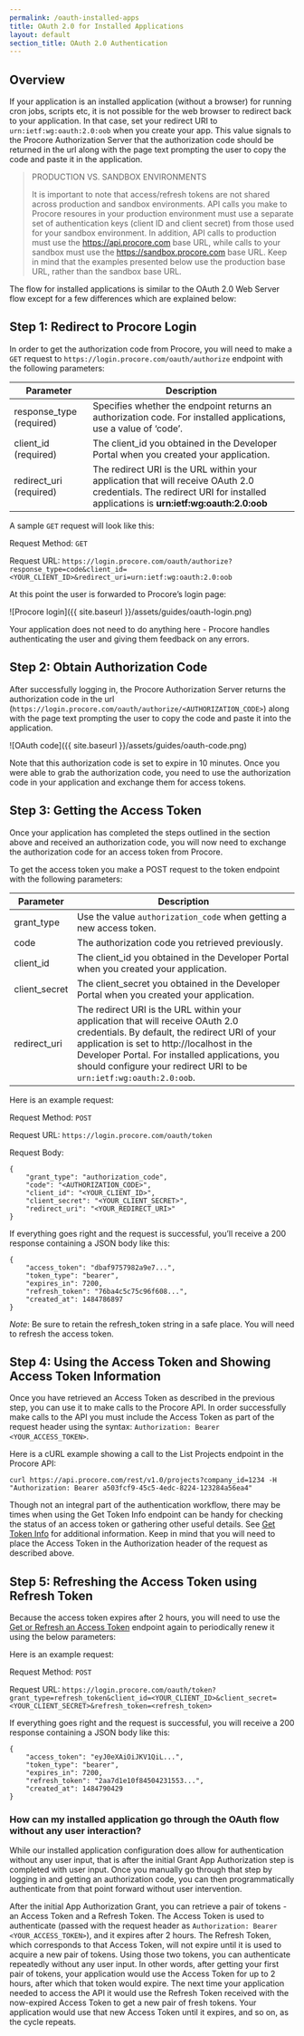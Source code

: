 ```yaml
---
permalink: /oauth-installed-apps
title: OAuth 2.0 for Installed Applications
layout: default
section_title: OAuth 2.0 Authentication
---
```


## Overview

If your application is an installed application (without a browser) for running cron jobs, scripts etc, it is not possible for the web browser to redirect back to your application. In that case, set your redirect URI to `urn:ietf:wg:oauth:2.0:oob` when you create your app. This value signals to the Procore Authorization Server that the authorization code should be returned in the url along with the page text prompting the user to copy the code and paste it in the application.

> PRODUCTION VS. SANDBOX ENVIRONMENTS
>
> It is important to note that access/refresh tokens are not shared across production and sandbox environments.
> API calls you make to Procore resoures in your production environment must use a separate set of authentication keys (client ID and client secret) from those used for your sandbox environment.
> In addition, API calls to production must use the https://api.procore.com base URL, while calls to your sandbox must use the https://sandbox.procore.com base URL.
> Keep in mind that the examples presented below use the production base URL, rather than the sandbox base URL.

The flow for installed applications is similar to the OAuth 2.0 Web Server flow except for a few differences which are explained below:

## Step 1: Redirect to Procore Login

In order to get the authorization code from Procore, you will need to make a `GET` request to `https://login.procore.com/oauth/authorize` endpoint with the following parameters:

<table>
    <thead>
      <tr>
        <th>Parameter</th>
        <th>Description</th>
      </tr>
    </thead>
    <tbody>
      <tr>
        <td>response_type (required)</td>
        <td>Specifies whether the endpoint returns an authorization code. For installed applications, use a value of ‘code’.</td>
      </tr>
      <tr>
        <td>client_id (required)</td>
        <td>The client_id you obtained in the Developer Portal when you created your application.</td>
      </tr>
      <tr>
        <td>redirect_uri (required)</td>
        <td>The redirect URI is the URL within your application that will receive OAuth 2.0 credentials. The redirect URI for installed applications is <b>urn:ietf:wg:oauth:2.0:oob</b></td>
      </tr>
    </tbody>
  </table>

A sample `GET` request will look like this:

Request Method: `GET`

Request URL: `https://login.procore.com/oauth/authorize?response_type=code&client_id=<YOUR_CLIENT_ID>&redirect_uri=urn:ietf:wg:oauth:2.0:oob`

At this point the user is forwarded to Procore’s login page:

![Procore login]({{ site.baseurl }}/assets/guides/oauth-login.png)

Your application does not need to do anything here - Procore handles authenticating the user and giving them feedback on any errors.

## Step 2: Obtain Authorization Code

After successfully logging in, the Procore Authorization Server returns the authorization code in the url (`https://login.procore.com/oauth/authorize/<AUTHORIZATION_CODE>`) along with the page text prompting the user to copy the code and paste it into the application.

![OAuth code]({{ site.baseurl }}/assets/guides/oauth-code.png)

Note that this authorization code is set to expire in 10 minutes. Once you were able to grab the authorization code, you need to use the authorization code in your application and exchange them for access tokens.

## Step 3: Getting the Access Token

Once your application has completed the steps outlined in the section above and received an authorization code, you will now need to exchange the authorization code for an access token from Procore.

To get the access token you make a POST request to the token endpoint with the following parameters:

| Parameter     |  Description                                                                                                                                                                                                                                                                                            |
| ------------- | ------------------------------------------------------------------------------------------------------------------------------------------------------------------------------------------------------------------------------------------------------------------------------------------------------- |
| grant_type    | Use the value `authorization_code` when getting a new access token.                                                                                                                                                                                                                                     |
| code          | The authorization code you retrieved previously.                                                                                                                                                                                                                                                        |
| client_id     | The client_id you obtained in the Developer Portal when you created your application.                                                                                                                                                                                                                   |
| client_secret | The client_secret you obtained in the Developer Portal when you created your application.                                                                                                                                                                                                               |
| redirect_uri  | The redirect URI is the URL within your application that will receive OAuth 2.0 credentials. By default, the redirect URI of your application is set to http://localhost in the Developer Portal. For installed applications, you should configure your redirect URI to be `urn:ietf:wg:oauth:2.0:oob`. |

Here is an example request:

Request Method: `POST`

Request URL: `https://login.procore.com/oauth/token`

Request Body:

```
{
    "grant_type": "authorization_code",
    "code": "<AUTHORIZATION_CODE>",
    "client_id": "<YOUR_CLIENT_ID>",
    "client_secret": "<YOUR_CLIENT_SECRET>",
    "redirect_uri": "<YOUR_REDIRECT_URI>"
}
```

If everything goes right and the request is successful, you’ll receive a 200 response containing a JSON body like this:

```
{
    "access_token": "dbaf9757982a9e7...",
    "token_type": "bearer",
    "expires_in": 7200,
    "refresh_token": "76ba4c5c75c96f608...",
    "created_at": 1484786897
}
```

*Note*: Be sure to retain the refresh_token string in a safe place. You will need to refresh the access token.

## Step 4: Using the Access Token and Showing Access Token Information

Once you have retrieved an Access Token as described in the previous step, you can use it to make calls to the Procore API. In order successfully make calls to the API you must include the Access Token as part of the request header using the syntax: `Authorization: Bearer <YOUR_ACCESS_TOKEN>`.

Here is a cURL example showing a call to the List Projects endpoint in the Procore API:

```
curl https://api.procore.com/rest/v1.0/projects?company_id=1234 -H "Authorization: Bearer a503fcf9-45c5-4edc-8224-123284a56ea4"
```

Though not an integral part of the authentication workflow, there may be times when using the Get Token Info endpoint can be handy for checking the status of an access token or gathering other useful details. See [Get Token Info](https://developers.procore.com/reference/rest/v1/authentication#get-token-info) for additional information. Keep in mind that you will need to place the Access Token in the Authorization header of the request as described above.

## Step 5: Refreshing the Access Token using Refresh Token

Because the access token expires after 2 hours, you will need to use the [Get or Refresh an Access Token](https://developers.procore.com/reference/rest/v1/authentication#get-or-refresh-an-access-token) endpoint again to periodically renew it using the below parameters:

Here is an example request:

Request Method: `POST`

Request URL: `https://login.procore.com/oauth/token?grant_type=refresh_token&client_id=<YOUR_CLIENT_ID>&client_secret=<YOUR_CLIENT_SECRET>&refresh_token=<refresh_token>`

If everything goes right and the request is successful, you will receive a 200 response containing a JSON body like this:

```
{
    "access_token": "eyJ0eXAiOiJKV1QiL...",
    "token_type": "bearer",
    "expires_in": 7200,
    "refresh_token": "2aa7d1e10f84504231553...",
    "created_at": 1484790429
}
```

### How can my installed application go through the OAuth flow without any user interaction?

While our installed application configuration does allow for authentication without any user input, that is after the initial Grant App Authorization step is completed with user input. Once you manually go through that step by logging in and getting an authorization code, you can then programmatically authenticate from that point forward without user intervention.

After the initial App Authorization Grant, you can retrieve a pair of tokens - an Access Token and a Refresh Token. The Access Token is used to authenticate (passed with the request header as `Authorization: Bearer <YOUR_ACCESS_TOKEN>`), and it expires after 2 hours. The Refresh Token, which corresponds to that Access Token, will not expire until it is used to acquire a new pair of tokens. Using those two tokens, you can authenticate repeatedly without any user input. In other words, after getting your first pair of tokens, your application would use the Access Token for up to 2 hours, after which that token would expire. The next time your application needed to access the API it would use the Refresh Token received with the now-expired Access Token to get a new pair of fresh tokens. Your application would use that new Access Token until it expires, and so on, as the cycle repeats.
